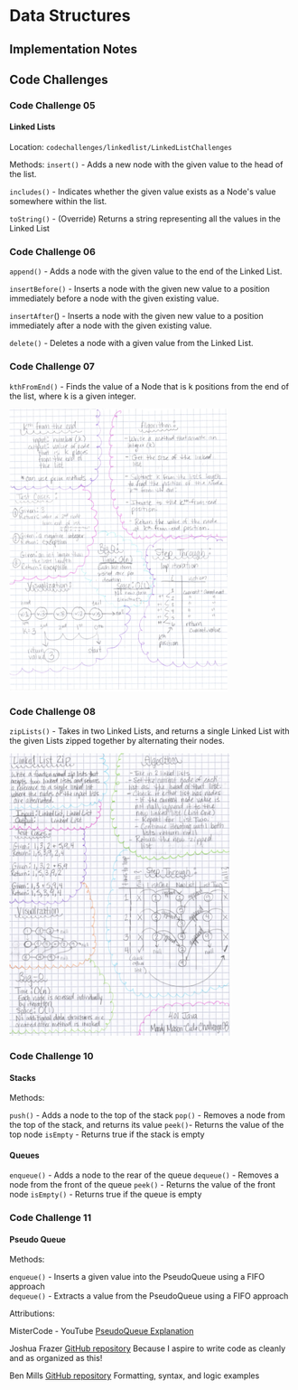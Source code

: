 # Data Structures

## Implementation Notes

## Code Challenges

### Code Challenge 05

#### Linked Lists

Location: `codechallenges/linkedlist/LinkedListChallenges`

Methods:
`insert()` - Adds a new node with the given value to the head of the list.

`includes()` - Indicates whether the given value exists as a Node's value somewhere within the list.

`toString()` - (Override) Returns a string representing all the values in the Linked List

### Code Challenge 06

`append()` - Adds a node with the given value to the end of the Linked List.

`insertBefore()` - Inserts a node with the given new value to a position immediately before a node with the given existing value.

`insertAfter`() - Inserts a node with the given new value to a position immediately after a node with the given existing value.

`delete()` - Deletes a node with a given value from the Linked List.

### Code Challenge 07

`kthFromEnd()` - Finds the value of a Node that is k positions from the end of the list, where k is a given integer.

<img src="kth.jpg" alt="kth from end" height="500"/>

### Code Challenge 08

`zipLists()` - Takes in two Linked Lists, and returns a single Linked List with
the given Lists zipped together by alternating their nodes.

<img src="zipList.jpg" alt="zipped lists" height="500"/>

### Code Challenge 10

#### Stacks

Methods:

`push()` - Adds a node to the top of the stack
`pop()` - Removes a node from the top of the stack, and returns its value
`peek()`- Returns the value of the top node
`isEmpty` - Returns true if the stack is empty

#### Queues

`enqueue()` - Adds a node to the rear of the queue
`dequeue()` - Removes a node from the front of the queue
`peek()` - Returns the value of the front node
`isEmpty()` - Returns true if the queue is empty

### Code Challenge 11

#### Pseudo Queue


Methods:

`enqueue()` - Inserts a given value into the PseudoQueue using a FIFO approach   
`dequeue()` - Extracts a value from the PseudoQueue using a FIFO approach

Attributions:

MisterCode - YouTube
[PseudoQueue Explanation](https://www.youtube.com/watch?v=AN0axYeLue0&t=214s)

Joshua Frazer
[GitHub repository](https://github.com/Frazmatic/data-structures-and-algorithms)
Because I aspire to write code as cleanly and as organized as this!

Ben Mills
[GitHub repository](https://github.com/akkanben/data-structures-and-algorithms/tree/main/java/datastructures/lib/src/main/java/datastructures/linkedlist)
Formatting, syntax, and logic examples
